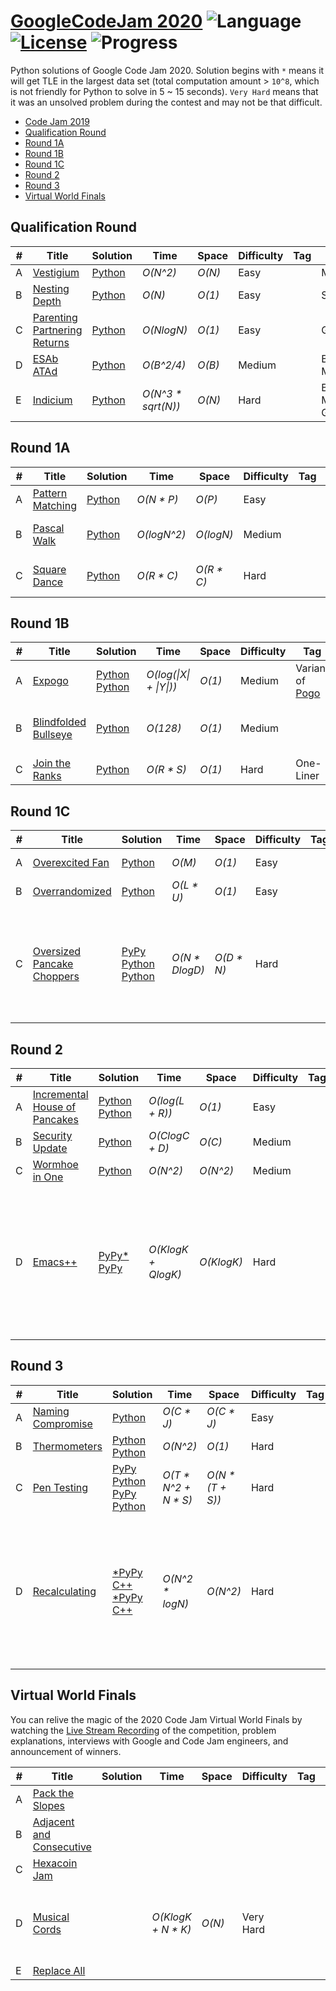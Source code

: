 # [GoogleCodeJam 2020](https://codingcompetitions.withgoogle.com/codejam/archive/2020) ![Language](https://img.shields.io/badge/language-Python-orange.svg) [![License](https://img.shields.io/badge/license-MIT-blue.svg)](./LICENSE) ![Progress](https://img.shields.io/badge/progress-22%20%2F%2027-ff69b4.svg)

Python solutions of Google Code Jam 2020. Solution begins with `*` means it will get TLE in the largest data set (total computation amount > `10^8`, which is not friendly for Python to solve in 5 ~ 15 seconds). `Very Hard` means that it was an unsolved problem during the contest and may not be that difficult.

* [Code Jam 2019](https://github.com/kamyu104/GoogleCodeJam-2019)
* [Qualification Round](https://github.com/kamyu104/GoogleCodeJam-2020#qualification-round)
* [Round 1A](https://github.com/kamyu104/GoogleCodeJam-2020#round-1a)
* [Round 1B](https://github.com/kamyu104/GoogleCodeJam-2020#round-1b)
* [Round 1C](https://github.com/kamyu104/GoogleCodeJam-2020#round-1c)
* [Round 2](https://github.com/kamyu104/GoogleCodeJam-2020#round-2)
* [Round 3](https://github.com/kamyu104/GoogleCodeJam-2020#round-3)
* [Virtual World Finals](https://github.com/kamyu104/GoogleCodeJam-2020#virtual-world-finals)
   
## Qualification Round
| # | Title | Solution | Time | Space | Difficulty | Tag | Note |
|---| ----- | -------- | ---- | ----- | ---------- | --- | ---- |
|A| [Vestigium](https://codingcompetitions.withgoogle.com/codejam/round/000000000019fd27/000000000020993c)| [Python](./Qualification%20Round/vestigium.py)| _O(N^2)_ | _O(N)_ | Easy | | Math |
|B| [Nesting Depth](https://codingcompetitions.withgoogle.com/codejam/round/000000000019fd27/0000000000209a9f)| [Python](./Qualification%20Round/nesting_depth.py)| _O(N)_ | _O(1)_ | Easy | | String |
|C| [Parenting Partnering Returns](https://codingcompetitions.withgoogle.com/codejam/round/000000000019fd27/000000000020bdf9)| [Python](./Qualification%20Round/parenting_partnering_returns.py)| _O(NlogN)_ | _O(1)_ | Easy | | Greedy |
|D| [ESAb ATAd](https://codingcompetitions.withgoogle.com/codejam/round/000000000019fd27/0000000000209a9e)| [Python](./Qualification%20Round/esab_atad.py) |  _O(B^2/4)_ | _O(B)_ | Medium | | Bit Manipulation |
|E| [Indicium](https://codingcompetitions.withgoogle.com/codejam/round/000000000019fd27/0000000000209aa0)| [Python](./Qualification%20Round/indicium.py) |  _O(N^3 * sqrt(N))_ | _O(N)_ | Hard | | Bipartite Matching, Greedy |

## Round 1A
| # | Title | Solution | Time | Space | Difficulty | Tag | Note |
|---| ----- | -------- | ---- | ----- | ---------- | --- | ---- |
|A| [Pattern Matching](https://codingcompetitions.withgoogle.com/codejam/round/000000000019fd74/00000000002b3034)| [Python](./Round%201A/pattern_matching.py)| _O(N * P)_ | _O(P)_ | Easy | | String |
|B| [Pascal Walk](https://codingcompetitions.withgoogle.com/codejam/round/000000000019fd74/00000000002b1353)| [Python](./Round%201A/pascal_walk.py) | _O(logN^2)_ | _O(logN)_ | Medium | | Math, Greedy, Bit Manipulation |
|C| [Square Dance](https://codingcompetitions.withgoogle.com/codejam/round/000000000019fd74/00000000002b1355)| [Python](./Round%201A/square_dance.py)| _O(R * C)_ | _O(R * C)_ | Hard | | Simulation, BFS, Linked List |

## Round 1B
| # | Title | Solution | Time | Space | Difficulty | Tag | Note |
|---| ----- | -------- | ---- | ----- | ---------- | --- | ---- |
|A| [Expogo](https://codingcompetitions.withgoogle.com/codejam/round/000000000019fef2/00000000002d5b62)| [Python](./Round%201B/expogo.py) [Python](./Round%201B/expogo2.py) | _O(log(\|X\| + \|Y\|))_ | _O(1)_ | Medium | Variant of [Pogo](https://code.google.com/codejam/contest/2437488/dashboard#s=p1) | Invariant, Greedy
|B| [Blindfolded Bullseye](https://codingcompetitions.withgoogle.com/codejam/round/000000000019fef2/00000000002d5b63)| [Python](./Round%201B/blindfolded_bullseye2.py) | _O(128)_ | _O(1)_ | Medium || Probability, Binary Search, Geometry
|C| [Join the Ranks](https://codingcompetitions.withgoogle.com/codejam/round/000000000019fef2/00000000002d5b64)| [Python](./Round%201B/join_the_ranks5.py) | _O(R * S)_ | _O(1)_ | Hard | One-Liner | Invariant, Sort

## Round 1C
| # | Title | Solution | Time | Space | Difficulty | Tag | Note |
|---| ----- | -------- | ---- | ----- | ---------- | --- | ---- |
|A| [Overexcited Fan](https://codingcompetitions.withgoogle.com/codejam/round/000000000019fef4/0000000000317409)| [Python](./Round%201C/overexcited_fan.py) | _O(M)_ | _O(1)_ | Easy || Simulation, Math
|B| [Overrandomized](https://codingcompetitions.withgoogle.com/codejam/round/000000000019fef4/00000000003179a1)| [Python](./Round%201C/overrandomized.py) | _O(L * U)_ | _O(1)_ | Easy || Probability
|C| [Oversized Pancake Choppers](https://codingcompetitions.withgoogle.com/codejam/round/000000000019fef4/00000000003172d1)| [PyPy](./Round%201C/oversized_pancake_choppers.py) [Python](./Round%201C/oversized_pancake_choppers2.py) [Python](./Round%201C/oversized_pancake_choppers3.py) | _O(N * DlogD)_ | _O(D * N)_ | Hard || Sort, Hash Table, Euclidean Algorithm, Binary Search, Greedy, Bucket, LCM

## Round 2
| # | Title | Solution | Time | Space | Difficulty | Tag | Note |
|---| ----- | -------- | ---- | ----- | ---------- | --- | ---- |
|A| [Incremental House of Pancakes](https://codingcompetitions.withgoogle.com/codejam/round/000000000019ffb9/00000000003384ea)| [Python](./Round%202/incremental_house_of_pancakes.py) [Python](./Round%202/incremental_house_of_pancakes2.py)| _O(log(L + R))_ | _O(1)_ | Easy || Binary Search, Math
|B| [Security Update](https://codingcompetitions.withgoogle.com/codejam/round/000000000019ffb9/000000000033871f)| [Python](./Round%202/security_update.py) | _O(ClogC + D)_ | _O(C)_ | Medium || Sort
|C| [Wormhoe in One](https://codingcompetitions.withgoogle.com/codejam/round/000000000019ffb9/00000000003386d0)| [Python](./Round%202/wormhole_in_one.py) | _O(N^2)_ | _O(N^2)_ | Medium || Math
|D| [Emacs++](https://codingcompetitions.withgoogle.com/codejam/round/000000000019ffb9/000000000033893b)| [PyPy*](./Round%202/emacs++.py) [PyPy](./Round%202/emacs++2_concise.py) | _O(KlogK + QlogK)_ | _O(KlogK)_ | Hard || Tree, Lazy Construction, Middle Line, Dijkstra's Algorithm, Iterative Recursion, LCA, Prefix Sum, Tree Ancestors (Binary Jump)

## Round 3
| # | Title | Solution | Time | Space | Difficulty | Tag | Note |
|---| ----- | -------- | ---- | ----- | ---------- | --- | ---- |
|A| [Naming Compromise](https://codingcompetitions.withgoogle.com/codejam/round/000000000019ff7e/00000000003774db)| [Python](./Round%203/naming_compromise.py) | _O(C * J)_ | _O(C * J)_ | Easy | | DP, Edit Distance
|B| [Thermometers](https://codingcompetitions.withgoogle.com/codejam/round/000000000019ff7e/000000000037776b)| [Python](./Round%203/thermometers.py) [Python](./Round%203/thermometers2.py) |  _O(N^2)_ | _O(1)_ | Hard || Greedy, Mirror
|C| [Pen Testing](https://codingcompetitions.withgoogle.com/codejam/round/000000000019ff7e/0000000000377630)| [PyPy](./Round%203/pen_testing_heuristic.py)<br>[Python](./Round%203/pen_testing.py)<br>[PyPy](./Round%203/pen_testing2_heuristic.py)<br>[Python](./Round%203/pen_testing2.py) | _O(T * N^2 + N * S)_ | _O(N * (T + S))_ | Hard || Heuristic, Memoization, Probability
|D| [Recalculating](https://codingcompetitions.withgoogle.com/codejam/round/000000000019ff7e/00000000003775e9)| [*PyPy](./Round%203/recalculating.py)<br>[C++](./Round%203/recalculating.cpp)<br>[*PyPy](./Round%203/recalculating2.py)<br>[C++](./Round%203/recalculating2.cpp) | _O(N^2 * logN)_ | _O(N^2)_ | Hard || Coordinate Rotation, Sliding Window, Rolling Hash, Rabin-Karp Algorithm, Line Sweep, Coordinate Compression, Segment Tree

## Virtual World Finals
You can relive the magic of the 2020 Code Jam Virtual World Finals by watching the [Live Stream Recording](https://codingcompetitionsonair.withgoogle.com/events/code-jam-2020-world-finals?fbclid=IwAR2eaJii-Qe-tLyG170fCN715qXhtWYdgmqOALF6Z4WqQw48oMtZ305zvfA) of the competition, problem explanations, interviews with Google and Code Jam engineers, and announcement of winners.

| # | Title | Solution | Time | Space | Difficulty | Tag | Note |
|---| ----- | -------- | ---- | ----- | ---------- | --- | ---- |
|A| [Pack the Slopes](https://codingcompetitions.withgoogle.com/codejam/round/000000000019ff31/00000000003b4f31)||||||
|B| [Adjacent and Consecutive](https://codingcompetitions.withgoogle.com/codejam/round/000000000019ff31/00000000003b53ce)||||||
|C| [Hexacoin Jam](https://codingcompetitions.withgoogle.com/codejam/round/000000000019ff31/00000000003b4bc5)||||||
|D| [Musical Cords](https://codingcompetitions.withgoogle.com/codejam/round/000000000019ff31/00000000003b532b)|| _O(KlogK + N * K)_ | _O(N)_ | Very Hard || Geometry, Trigonometric Functions, Two Pointers,  Quick Select, Sort
|E| [Replace All](https://codingcompetitions.withgoogle.com/codejam/round/000000000019ff31/00000000003b4bc4)||||||
